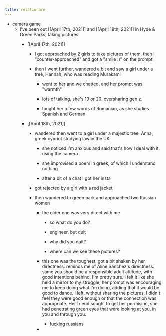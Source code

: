 ```yaml
---
title: relationare
---
```


- camera game
	 - I've been out [[April 17th, 2021]] and [[April 18th, 2021]] in Hyde & Green Parks, taking pictures
		 - [[April 17th, 2021]]
			 - I got approached by 2 girls to take pictures of them, then I "counter-approached" and got a "smile :)" on the prompt

			 - then I went further, wandered a bit and saw a girl under a tree, Hannah, who was reading Murakami
				 - went to her and we chatted, and her prompt was "warmth"

				 - lots of talking, she's 19 or 20. oversharing gen z.

				 - taught her a few words of Romanian, as she studies Spanish and German

		 - [[April 18th, 2021]]
			 - wandered then went to a girl under a majestic tree, Anna, greek cypriot studying law in the UK
				 - she noticed I'm anxious and said that's how I deal with it, using the camera

				 - she improvised a poem in greek, of which I understand nothing

				 - after a bit of a chat I got her insta

			 - got rejected by a girl with a red jacket

			 - then wandered to green park and approached two Russian women
				 - the older one was very direct with me
					 - so what do you do?

					 - engineer, but quit

					 - why did you quit?

					 - where can we see these pictures?

				 - this one was the toughest. got a bit shaken by her directness. reminds me of Aline Sanchez's directness. same you should be a responsible adult attitude, with good intentions behind, I'm pretty sure. i felt it like she held a mirror to my struggle, her prompt was encouraging me to keep doing what I'm doing, adding that it would be good to dance. I left, without sharing the pictures, I didn't feel they were good enough or that the connection was appropriate. Her friend sought to get her permision, she had penetrating green eyes that were looking at you, in you and through you.
					 - fucking russians

				 - 

